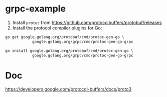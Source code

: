 # grpc-example

1. Install `protoc` from https://github.com/protocolbuffers/protobuf/releases
2. Install the protocol compiler plugins for Go: 
```bash
go get google.golang.org/protobuf/cmd/protoc-gen-go \
            google.golang.org/grpc/cmd/protoc-gen-go-grpc
```
```bash
go install google.golang.org/protobuf/cmd/protoc-gen-go \
            google.golang.org/grpc/cmd/protoc-gen-go-grpc
```

# Doc
https://developers.google.com/protocol-buffers/docs/proto3